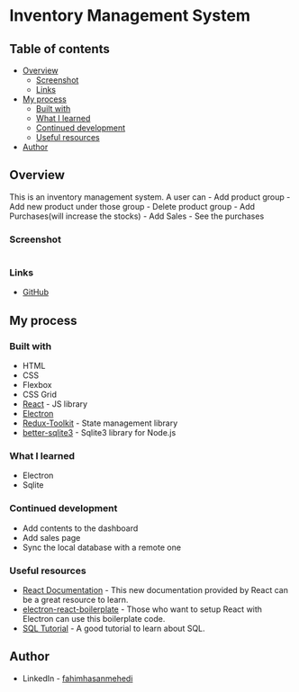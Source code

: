 # Inventory Management System

## Table of contents

- [Overview](#overview)
  - [Screenshot](#screenshot)
  - [Links](#links)
- [My process](#my-process)
  - [Built with](#built-with)
  - [What I learned](#what-i-learned)
  - [Continued development](#continued-development)
  - [Useful resources](#useful-resources)
- [Author](#author)


## Overview

This is an inventory management system.
A user can
    - Add product group
    - Add new product under those group
    - Delete product group 
    - Add Purchases(will increase the stocks)
    - Add Sales
    - See the purchases

### Screenshot

![]()

### Links

- [GitHub]()

## My process

### Built with

- HTML
- CSS
- Flexbox
- CSS Grid
- [React](https://reactjs.org/) - JS library
- [Electron](https://www.electronjs.org/)
- [Redux-Toolkit](https://redux-toolkit.js.org/) - State management library
- [better-sqlite3](https://github.com/WiseLibs/better-sqlite3/blob/master/docs/api.md) - Sqlite3 library for Node.js

### What I learned

 - Electron
 - Sqlite

### Continued development

- Add contents to the dashboard
- Add sales page
- Sync the local database with a remote one

### Useful resources

- [React Documentation](https://react.dev/) - This new documentation provided by React can be a great resource to learn.
- [electron-react-boilerplate](https://github.com/electron-react-boilerplate/electron-react-boilerplate) - Those who want to setup React with Electron can use this boilerplate code.
- [SQL Tutorial](https://www.youtube.com/watch?v=HXV3zeQKqGY&t=11196s) - A good tutorial to learn about SQL.

## Author

- LinkedIn - [fahimhasanmehedi](https://www.linkedin.com/in/fahimhasanmehedi/)

